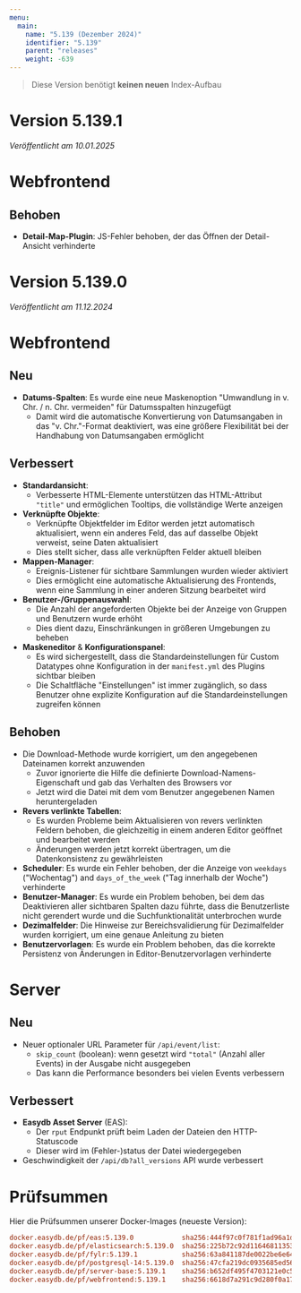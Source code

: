 ```yaml
---
menu:
  main:
    name: "5.139 (Dezember 2024)"
    identifier: "5.139"
    parent: "releases"
    weight: -639
---
```


> Diese Version benötigt **keinen neuen** Index-Aufbau


# Version 5.139.1

*Veröffentlicht am 10.01.2025*

# Webfrontend

## Behoben

* **Detail-Map-Plugin**: JS-Fehler behoben, der das Öffnen der Detail-Ansicht verhinderte

# Version 5.139.0

*Veröffentlicht am 11.12.2024*


# Webfrontend

## Neu

* **Datums-Spalten**: Es wurde eine neue Maskenoption "Umwandlung in v. Chr. / n. Chr. vermeiden" für Datumsspalten hinzugefügt
  * Damit wird die automatische Konvertierung von Datumsangaben in das "v. Chr."-Format deaktiviert, was eine größere Flexibilität bei der Handhabung von Datumsangaben ermöglicht

## Verbessert

* **Standardansicht**:
  * Verbesserte HTML-Elemente unterstützen das HTML-Attribut `"title"` und ermöglichen Tooltips, die vollständige Werte anzeigen
* **Verknüpfte Objekte**:
  * Verknüpfte Objektfelder im Editor werden jetzt automatisch aktualisiert, wenn ein anderes Feld, das auf dasselbe Objekt verweist, seine Daten aktualisiert
  * Dies stellt sicher, dass alle verknüpften Felder aktuell bleiben
* **Mappen-Manager**:
  * Ereignis-Listener für sichtbare Sammlungen wurden wieder aktiviert
  * Dies ermöglicht eine automatische Aktualisierung des Frontends, wenn eine Sammlung in einer anderen Sitzung bearbeitet wird
* **Benutzer-/Gruppenauswahl**:
  * Die Anzahl der angeforderten Objekte bei der Anzeige von Gruppen und Benutzern wurde erhöht
  * Dies dient dazu, Einschränkungen in größeren Umgebungen zu beheben
* **Maskeneditor** & **Konfigurationspanel**:
  * Es wird sichergestellt, dass die Standardeinstellungen für Custom Datatypes ohne Konfiguration in der `manifest.yml` des Plugins sichtbar bleiben
  * Die Schaltfläche "Einstellungen" ist immer zugänglich, so dass Benutzer ohne explizite Konfiguration auf die Standardeinstellungen zugreifen können

## Behoben

* Die Download-Methode wurde korrigiert, um den angegebenen Dateinamen korrekt anzuwenden
  * Zuvor ignorierte die Hilfe die definierte Download-Namens-Eigenschaft und gab das Verhalten des Browsers vor
  * Jetzt wird die Datei mit dem vom Benutzer angegebenen Namen heruntergeladen
* **Revers verlinkte Tabellen**:
  * Es wurden Probleme beim Aktualisieren von revers verlinkten Feldern behoben, die gleichzeitig in einem anderen Editor geöffnet und bearbeitet werden
  * Änderungen werden jetzt korrekt übertragen, um die Datenkonsistenz zu gewährleisten
* **Scheduler**: Es wurde ein Fehler behoben, der die Anzeige von `weekdays` ("Wochentag") and `days_of_the_week` ("Tag innerhalb der Woche") verhinderte
* **Benutzer-Manager**: Es wurde ein Problem behoben, bei dem das Deaktivieren aller sichtbaren Spalten dazu führte, dass die Benutzerliste nicht gerendert wurde und die Suchfunktionalität unterbrochen wurde
* **Dezimalfelder**: Die Hinweise zur Bereichsvalidierung für Dezimalfelder wurden korrigiert, um eine genaue Anleitung zu bieten
* **Benutzervorlagen**: Es wurde ein Problem behoben, das die korrekte Persistenz von Änderungen in Editor-Benutzervorlagen verhinderte


# Server

## Neu

* Neuer optionaler URL Parameter für `/api/event/list`:
  * `skip_count` (boolean): wenn gesetzt wird `"total"` (Anzahl aller Events) in der Ausgabe nicht ausgegeben
  * Das kann die Performance besonders bei vielen Events verbessern

## Verbessert

* **Easydb Asset Server** (EAS):
  * Der `rput` Endpunkt prüft beim Laden der Dateien den HTTP-Statuscode
  * Dieser wird im (Fehler-)status der Datei wiedergegeben
* Geschwindigkeit der `/api/db?all_versions` API wurde verbessert


# Prüfsummen

Hier die Prüfsummen unserer Docker-Images (neueste Version):

```ini
docker.easydb.de/pf/eas:5.139.0            sha256:444f97c0f781f1ad96a1df2e929a34aa993d143898a9deba08e0548760d68678
docker.easydb.de/pf/elasticsearch:5.139.0  sha256:225b72c92d11646811353ba4961b44ea81b948715ee799cd58d89cd582ccf613
docker.easydb.de/pf/fylr:5.139.1           sha256:63a841187de0022be6e642b62695d61ba9b0894b2885e337e807ef7420d49f9e
docker.easydb.de/pf/postgresql-14:5.139.0  sha256:47cfa219dc0935685ed5626ee70c5ed95fffe31e31ebed729fc71fd9000759c0
docker.easydb.de/pf/server-base:5.139.1    sha256:b652df495f4703121e0c51b1931ea51a6a32fdac7fdbf6412428dce1e63bf72e
docker.easydb.de/pf/webfrontend:5.139.1    sha256:6618d7a291c9d280f0a171a8278c56fc62f6e109e0341e1277e2fae6facc9dda
```
